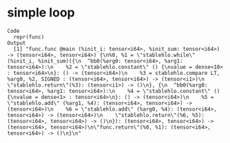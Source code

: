 # simple loop

    Code
      repr(func)
    Output
      [1] "func.func @main (%init_i: tensor<i64>, %init_sum: tensor<i64>) -> (tensor<i64>, tensor<i64>) {\n%0, %1 = \"stablehlo.while\" (%init_i, %init_sum)({\n  ^bb0(%arg0: tensor<i64>, %arg1: tensor<i64>):\n    %2 = \"stablehlo.constant\" () {\nvalue = dense<10> : tensor<i64>\n}: () -> (tensor<i64>)\n    %3 = stablehlo.compare LT, %arg0, %2, SIGNED : (tensor<i64>, tensor<i64>) -> (tensor<i1>)\n    \"stablehlo.return\"(%3): (tensor<i1>) -> ()\n}, {\n  ^bb0(%arg0: tensor<i64>, %arg1: tensor<i64>):\n    %4 = \"stablehlo.constant\" () {\nvalue = dense<1> : tensor<i64>\n}: () -> (tensor<i64>)\n    %5 = \"stablehlo.add\" (%arg1, %4): (tensor<i64>, tensor<i64>) -> (tensor<i64>)\n    %6 = \"stablehlo.add\" (%arg0, %4): (tensor<i64>, tensor<i64>) -> (tensor<i64>)\n    \"stablehlo.return\"(%6, %5): (tensor<i64>, tensor<i64>) -> ()\n}): (tensor<i64>, tensor<i64>) -> (tensor<i64>, tensor<i64>)\n\"func.return\"(%0, %1): (tensor<i64>, tensor<i64>) -> ()\n}\n"


